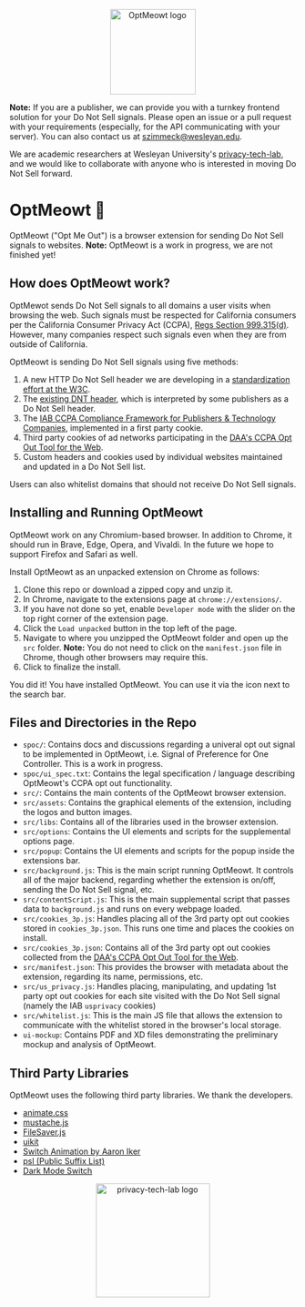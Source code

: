 <p align="center">
  <img src="https://github.com/privacy-tech-lab/optmeowt-browser-extension/blob/issue-19/src/assets/cat-w-text/optmeow-logo-circle.png" width="150px" height="150px" title="OptMeowt logo">
<p>

**Note:** If you are a publisher, we can provide you with a turnkey frontend solution for your Do Not Sell signals. Please open an issue or a pull request with your requirements (especially, for the API communicating with your server). You can also contact us at szimmeck@wesleyan.edu.

We are academic researchers at Wesleyan University's [privacy-tech-lab](https://privacy-tech-lab.github.io/), and we would like to collaborate with anyone who is interested in moving Do Not Sell forward.

# OptMeowt :paw_prints:

OptMeowt ("Opt Me Out") is a browser extension for sending Do Not Sell signals to websites. **Note:** OptMeowt is a work in progress, we are not finished yet!

## How does OptMeowt work?

OptMewot sends Do Not Sell signals to all domains a user visits when browsing the web. Such signals must be respected for California consumers per the California Consumer Privacy Act (CCPA), [Regs Section 999.315(d)](https://oag.ca.gov/sites/all/files/agweb/pdfs/privacy/oal-sub-final-text-of-regs.pdf). However, many companies respect such signals even when they are from outside of California.

OptMeowt is sending Do Not Sell signals using five methods:

1. A new HTTP Do Not Sell header we are developing in a [standardization effort at the W3C](https://github.com/privacycg/proposals/issues/10).
2. The [existing DNT header](https://www.w3.org/TR/tracking-dnt/), which is interpreted by some publishers as a Do Not Sell header.
3. The [IAB CCPA Compliance Framework for Publishers & Technology Companies](https://iabtechlab.com/standards/ccpa/), implemented in a first party cookie.
4. Third party cookies of ad networks participating in the [DAA's CCPA Opt Out Tool for the Web](https://digitaladvertisingalliance.org/integrate-webchoices-ccpa).
5. Custom headers and cookies used by individual websites maintained and updated in a Do Not Sell list.

Users can also whitelist domains that should not receive Do Not Sell signals.

## Installing and Running OptMeowt

OptMeowt work on any Chromium-based browser. In addition to Chrome, it should run in Brave, Edge, Opera, and Vivaldi. In the future we hope to support Firefox and Safari as well.

Install OptMeowt as an unpacked extension on Chrome as follows:

1. Clone this repo or download a zipped copy and unzip it.
2. In Chrome, navigate to the extensions page at `chrome://extensions/`.
3. If you have not done so yet, enable `Developer mode` with the slider on the top right corner of the extension page.
4. Click the `Load unpacked` button in the top left of the page.
5. Navigate to where you unzipped the OptMeowt folder and open up the `src` folder.
**Note:** You do not need to click on the `manifest.json` file in Chrome, though other browsers may require this.
6. Click to finalize the install.

You did it! You have installed OptMeowt. You can use it via the icon next to the search bar.

## Files and Directories in the Repo

- `spoc/`: Contains docs and discussions regarding a univeral opt out signal to be implemented in OptMeowt, i.e. Signal of Preference for One Controller. This is a work in progress.
- `spoc/ui_spec.txt`: Contains the legal specification / language describing OptMeowt's CCPA opt out functionality. 
- `src/`: Contains the main contents of the OptMeowt browser extension.
- `src/assets`: Contains the graphical elements of the extension, including the logos and button images.
- `src/libs`: Contains all of the libraries used in the browser extension.
- `src/options`: Contains the UI elements and scripts for the supplemental options page.
- `src/popup`: Contains the UI elements and scripts for the popup inside the extensions bar.
- `src/background.js`: This is the main script running OptMeowt. It controls all of the major backend, regarding whether the extension is on/off, sending the Do Not Sell signal, etc.
- `src/contentScript.js`: This is the main supplemental script that passes data to `background.js` and runs on every webpage loaded.
- `src/cookies_3p.js`: Handles placing all of the 3rd party opt out cookies stored in `cookies_3p.json`. This runs one time and places the cookies on install. 
- `src/cookies_3p.json`: Contains all of the 3rd party opt out cookies collected from the [DAA's CCPA Opt Out Tool for the Web](https://optout.privacyrights.info/?c=1). 
- `src/manifest.json`: This provides the browser with metadata about the extension, regarding its name, permissions, etc.
- `src/us_privacy.js`: Handles placing, manipulating, and updating 1st party opt out cookies for each site visited with the Do Not Sell signal (namely the IAB `usprivacy` cookies)
- `src/whitelist.js`: This is the main JS file that allows the extension to communicate with the whitelist stored in the browser's local storage.
- `ui-mockup`: Contains PDF and XD files demonstrating the preliminary mockup and analysis of OptMeowt.

## Third Party Libraries

OptMeowt uses the following third party libraries. We thank the developers.
- [animate.css](https://github.com/animate-css/animate.css)
- [mustache.js](https://github.com/janl/mustache.js)
- [FileSaver.js](https://github.com/eligrey/FileSaver.js)
- [uikit](https://github.com/uikit/uikit)
- [Switch Animation by Aaron Iker](https://codepen.io/aaroniker/pen/oaQdQZ)
- [psl (Public Suffix List)](https://github.com/lupomontero/psl)
- [Dark Mode Switch](https://github.com/coliff/dark-mode-switch)

<p align="center">
  <img src="https://github.com/privacy-tech-lab/optmeowt-browser-extension/blob/master/plt_logo.png" width="200px" height="200px" title="privacy-tech-lab logo">
<p>

